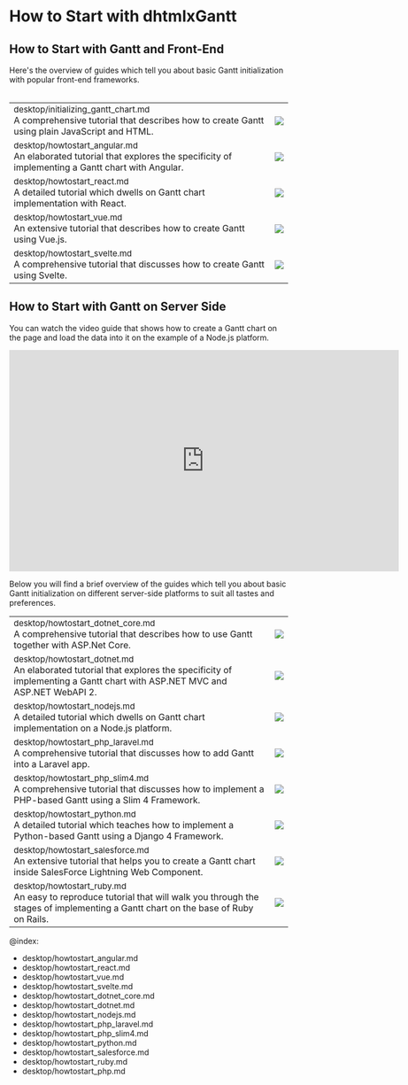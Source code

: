 How to Start with dhtmlxGantt 
===============================

<h2>How to Start with Gantt and Front-End</h2>


Here's the overview of guides which tell you about basic Gantt initialization with popular front-end frameworks.<br><br>

<table style='border-left:none !important;' cellspacing="0" cellpadding="5" border="0">
	<tbody>
    <tr>
        <td>
		    <span style="font-size:15px;">desktop/initializing_gantt_chart.md</span>
            <br>
         	A comprehensive tutorial that describes how to create Gantt using plain JavaScript and HTML. 
        </td> 
         <td>
        	<a href="desktop/initializing_gantt_chart.md"><img src="howtostart_frontend_frameworks/gantt_plainjs.png"></a>
        </td>
    </tr>	
    <tr>
        <td>
		    <span style="font-size:15px;">desktop/howtostart_angular.md</span>
            <br>
            An elaborated tutorial that explores the specificity of implementing a Gantt chart with Angular. 
        </td>
        <td>
        	<a href="desktop/howtostart_angular.md"><img src="howtostart_frontend_frameworks/gantt_angular.png"></a>
        </td>
    </tr>
    <tr>
        <td>
		    <span style="font-size:15px;">desktop/howtostart_react.md</span>  
            <br>
            A detailed tutorial which dwells on Gantt chart implementation with React. 
        </td>
        <td>
        	<a href="desktop/howtostart_react.md"><img src="howtostart_frontend_frameworks/gantt_react.png"></a>
        </td>
    </tr>
    <tr>
    	<td>
    		<span style="font-size:15px;">desktop/howtostart_vue.md</span>
            <br>            
            An extensive tutorial that describes how to create Gantt using Vue.js. 
        </td>
        <td>
            <a href="desktop/howtostart_vue.md"><img src="howtostart_frontend_frameworks/gantt_vue.png"></a>
        </td>
        </tr>
    <tr>
    	<td>
    		<span style="font-size:15px;">desktop/howtostart_svelte.md</span>
            <br>            
            A comprehensive tutorial that discusses how to create Gantt using Svelte.
        </td>
        <td>
            <a href="desktop/howtostart_svelte.md"><img src="howtostart_frontend_frameworks/gantt_svelte.png"></a>
        </td>
        </tr>
    </tbody>
</table>



<h2>How to Start with Gantt on Server Side</h2>

You can watch the video guide that shows how to create a Gantt chart on the page and load the data into it on the example of a Node.js platform.

<iframe width="704" height="400" src="https://www.youtube.com/embed/D8YzyzBfyP8" frameborder="0" allow="accelerometer; autoplay; encrypted-media; gyroscope; picture-in-picture" allowfullscreen></iframe>

<br>

Below you will find a brief overview of the guides which tell you about basic Gantt initialization on different server-side platforms to suit all tastes and preferences.<br>

<table style='border-left:none !important;' cellspacing="0" cellpadding="5" border="0">
	<tbody>
    <tr>
        <td>
		    <span style="font-size:15px;">desktop/howtostart_dotnet_core.md</span>
            <br>
         	A comprehensive tutorial that describes how to use Gantt together with ASP.Net Core. 
        </td> 
         <td>
        	<a href="desktop/howtostart_dotnet_core.md"><img src="desktop/asp_dotnet_core_tutorial.png"></a>
        </td>
    </tr>	
    <tr>
        <td>
		    <span style="font-size:15px;">desktop/howtostart_dotnet.md</span>
            <br>
            An elaborated tutorial that explores the specificity of implementing a Gantt chart with ASP.NET MVC and ASP.NET WebAPI 2. 
        </td>
        <td>
        	<a href="desktop/howtostart_dotnet.md"><img src="desktop/asp_dotnet_mvc_tutorial.png"></a>
        </td>
    </tr>
    <tr>
        <td>
		    <span style="font-size:15px;">desktop/howtostart_nodejs.md</span>  
            <br>
            A detailed tutorial which dwells on Gantt chart implementation on a Node.js platform. 
        </td>
        <td>
        	<a href="desktop/howtostart_nodejs.md"><img src="desktop/node_tutorial.png"></a>
        </td>
    </tr>
    <tr>
    	<td>
    		<span style="font-size:15px;">desktop/howtostart_php_laravel.md</span>
            <br>            
            A comprehensive tutorial that discusses how to add Gantt into a Laravel app. 
        </td>
        <td>
            <a href="desktop/howtostart_php_laravel.md"><img src="desktop/how_to_start_laravel.png"></a>
        </td>
        </tr>
    <tr>
    	<td>
    		<span style="font-size:15px;">desktop/howtostart_php_slim4.md</span>
            <br>            
            A comprehensive tutorial that discusses how to implement a PHP-based Gantt using a Slim 4 Framework.
        </td>
        <td>
            <a href="desktop/howtostart_php_slim4.md"><img src="desktop/php_tutorial.png"></a>
        </td>
        </tr>
    <tr>
    	<td>
    		<span style="font-size:15px;">desktop/howtostart_python.md</span>
            <br>            
            A detailed tutorial which teaches how to implement a Python-based Gantt using a Django 4 Framework.
        </td>
        <td>
            <a href="desktop/howtostart_python.md"><img src="desktop/how_to_start_python.png"></a>
        </td>
        </tr>
    <tr>
        <td>
		    <span style="font-size:15px;">desktop/howtostart_salesforce.md</span>
            <br>
         	An extensive tutorial that helps you to create a Gantt chart inside SalesForce Lightning Web Component. 
        </td> 
         <td>
        	<a href="desktop/howtostart_salesforce.md"><img src="desktop/salesforce_tutorial.png"></a>
        </td>
    </tr>	
    <tr>
        <td>
		    <span style="font-size:15px;">desktop/howtostart_ruby.md</span>
            <br>
         	An easy to reproduce tutorial that will walk you through the stages of implementing a Gantt chart on the base of Ruby on Rails. 
        </td> 
         <td>
        	<a href="desktop/howtostart_ruby.md"><img src="desktop/ruby_tutorial.png"></a>
        </td>
    </tr>
    </tbody>
</table>


@index:
- desktop/howtostart_angular.md
- desktop/howtostart_react.md
- desktop/howtostart_vue.md
- desktop/howtostart_svelte.md
- desktop/howtostart_dotnet_core.md
- desktop/howtostart_dotnet.md
- desktop/howtostart_nodejs.md
- desktop/howtostart_php_laravel.md
- desktop/howtostart_php_slim4.md
- desktop/howtostart_python.md
- desktop/howtostart_salesforce.md
- desktop/howtostart_ruby.md
- desktop/howtostart_php.md

